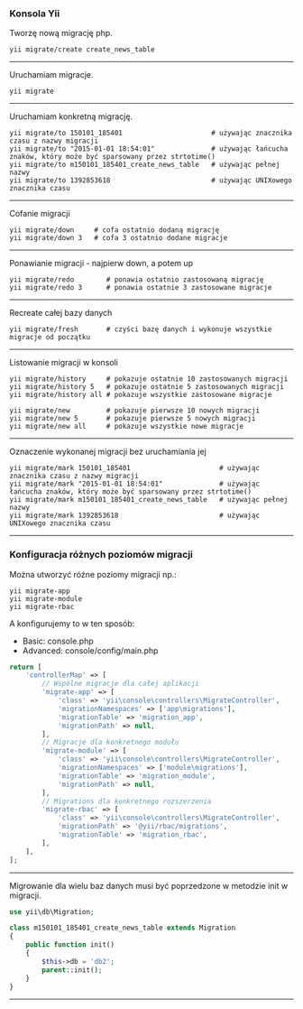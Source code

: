 ### Konsola Yii

Tworzę nową migrację php.
```
yii migrate/create create_news_table
```

---

Uruchamiam migracje. 
```
yii migrate
```

---

Uruchamiam konkretną migrację.
```
yii migrate/to 150101_185401                      # używając znacznika czasu z nazwy migracji
yii migrate/to "2015-01-01 18:54:01"              # używając łańcucha znaków, który może być sparsowany przez strtotime()
yii migrate/to m150101_185401_create_news_table   # używając pełnej nazwy
yii migrate/to 1392853618                         # używając UNIXowego znacznika czasu
```

---

Cofanie migracji
```
yii migrate/down     # cofa ostatnio dodaną migrację
yii migrate/down 3   # cofa 3 ostatnio dodane migracje
```

---

Ponawianie migracji - najpierw down, a potem up
``` 
yii migrate/redo        # ponawia ostatnio zastosowaną migrację
yii migrate/redo 3      # ponawia ostatnie 3 zastosowane migracje
```

---

Recreate całej bazy danych
```
yii migrate/fresh       # czyści bazę danych i wykonuje wszystkie migracje od początku
```

---

Listowanie migracji w konsoli
``` 
yii migrate/history     # pokazuje ostatnie 10 zastosowanych migracji
yii migrate/history 5   # pokazuje ostatnie 5 zastosowanych migracji
yii migrate/history all # pokazuje wszystkie zastosowane migracje

yii migrate/new         # pokazuje pierwsze 10 nowych migracji
yii migrate/new 5       # pokazuje pierwsze 5 nowych migracji
yii migrate/new all     # pokazuje wszystkie nowe migracje
```

---

Oznaczenie wykonanej migracji bez uruchamiania jej
``` 
yii migrate/mark 150101_185401                      # używając znacznika czasu z nazwy migracji
yii migrate/mark "2015-01-01 18:54:01"              # używając łańcucha znaków, który może być sparsowany przez strtotime()
yii migrate/mark m150101_185401_create_news_table   # używając pełnej nazwy
yii migrate/mark 1392853618                         # używając UNIXowego znacznika czasu
```

---

### Konfiguracja różnych poziomów migracji
Można utworzyć różne poziomy migracji np.:
``` 
yii migrate-app
yii migrate-module
yii migrate-rbac
```
A konfigurujemy to w ten sposób:

- Basic: console.php
- Advanced: console/config/main.php 

```php 
return [
    'controllerMap' => [
        // Wspólne migracje dla całej aplikacji
        'migrate-app' => [
            'class' => 'yii\console\controllers\MigrateController',
            'migrationNamespaces' => ['app\migrations'],
            'migrationTable' => 'migration_app',
            'migrationPath' => null,
        ],
        // Migracje dla konkretnego modułu
        'migrate-module' => [
            'class' => 'yii\console\controllers\MigrateController',
            'migrationNamespaces' => ['module\migrations'],
            'migrationTable' => 'migration_module',
            'migrationPath' => null,
        ],
        // Migrations dla konkretnego rozszerzenia
        'migrate-rbac' => [
            'class' => 'yii\console\controllers\MigrateController',
            'migrationPath' => '@yii/rbac/migrations',
            'migrationTable' => 'migration_rbac',
        ],
    ],
];
```

---

Migrowanie dla wielu baz danych musi być poprzedzone w metodzie init w migracji.
```php 
use yii\db\Migration;

class m150101_185401_create_news_table extends Migration
{
    public function init()
    {
        $this->db = 'db2';
        parent::init();
    }
}
```

--- 
